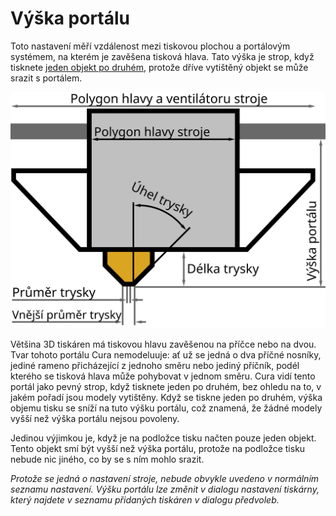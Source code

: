 Výška portálu
====
Toto nastavení měří vzdálenost mezi tiskovou plochou a portálovým systémem, na kterém je zavěšena tisková hlava. Tato výška je strop, když tisknete [jeden objekt po druhém](../blackmagic/print_sequence.md), protože dříve vytištěný objekt se může srazit s portálem.

![Rozměry tiskové hlavy](../images/head_dimensions_cs.svg)

Většina 3D tiskáren má tiskovou hlavu zavěšenou na příčce nebo na dvou. Tvar tohoto portálu Cura nemodeluuje: ať už se jedná o dva příčné nosníky, jediné rameno přicházející z jednoho směru nebo jediný příčník, podél kterého se tisková hlava může pohybovat v jednom směru. Cura vidí tento portál jako pevný strop, když tisknete jeden po druhém, bez ohledu na to, v jakém pořadí jsou modely vytištěny. Když se tiskne jeden po druhém, výška objemu tisku se sníží na tuto výšku portálu, což znamená, že žádné modely vyšší než výška portálu nejsou povoleny.

Jedinou výjimkou je, když je na podložce tisku načten pouze jeden objekt. Tento objekt smí být vyšší než výška portálu, protože na podložce tisku nebude nic jiného, co by se s ním mohlo srazit.

*Protože se jedná o nastavení stroje, nebude obvykle uvedeno v normálním seznamu nastavení. Výšku portálu lze změnit v dialogu nastavení tiskárny, který najdete v seznamu přidaných tiskáren v dialogu předvoleb.*